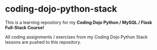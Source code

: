 # coding-dojo-python-stack

This is a learning repository for my **Coding Dojo Python / MySQL / Flask Full-Stack Course!**

All coding assignments / exercises from my Coding Dojo Python Stack lessons are pushed to this repository.
